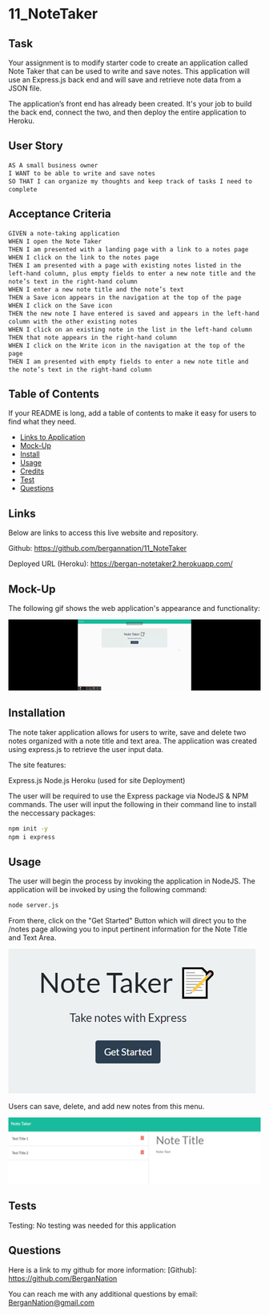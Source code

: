 # 11_NoteTaker

## Task

Your assignment is to modify starter code to create an application called Note Taker that can be used to write and save notes. This application will use an Express.js back end and will save and retrieve note data from a JSON file.

The application’s front end has already been created. It's your job to build the back end, connect the two, and then deploy the entire application to Heroku.

## User Story

```
AS A small business owner
I WANT to be able to write and save notes
SO THAT I can organize my thoughts and keep track of tasks I need to complete
```

## Acceptance Criteria

```
GIVEN a note-taking application
WHEN I open the Note Taker
THEN I am presented with a landing page with a link to a notes page
WHEN I click on the link to the notes page
THEN I am presented with a page with existing notes listed in the left-hand column, plus empty fields to enter a new note title and the note’s text in the right-hand column
WHEN I enter a new note title and the note’s text
THEN a Save icon appears in the navigation at the top of the page
WHEN I click on the Save icon
THEN the new note I have entered is saved and appears in the left-hand column with the other existing notes
WHEN I click on an existing note in the list in the left-hand column
THEN that note appears in the right-hand column
WHEN I click on the Write icon in the navigation at the top of the page
THEN I am presented with empty fields to enter a new note title and the note’s text in the right-hand column
```

## Table of Contents

If your README is long, add a table of contents to make it easy for users to find what they need.

- [Links to Application](#Links)
- [Mock-Up](#Mock-Up)
- [Install](#installation)
- [Usage](#usage)
- [Credits](#credits)
- [Test](#test)
- [Questions](#questions)

## Links

Below are links to access this live website and repository.

Github: https://github.com/bergannation/11_NoteTaker

Deployed URL (Heroku): https://bergan-notetaker2.herokuapp.com/

## Mock-Up

The following gif shows the web application's appearance and functionality:

![.](./images/notetaker.gif)

## Installation

The note taker application allows for users to write, save and delete two notes organized with a note title and text area. The application was created using express.js to retrieve the user input data.

The site features:

Express.js
Node.js
Heroku (used for site Deployment)

The user will be required to use the Express package via NodeJS & NPM commands. The user will input the following in their command line to install the neccessary packages:

```bash
npm init -y
npm i express
```

## Usage

The user will begin the process by invoking the application in NodeJS. The application will be invoked by using the following command:

```bash
node server.js
```

From there, click on the "Get Started" Button which will direct you to the /notes page allowing you to input pertinent information for the Note Title and Text Area.

![alt text](images/capture1.png)

Users can save, delete, and add new notes from this menu.

![alt text](images/capture2.png)

## Tests

Testing: No testing was needed for this application

## Questions

Here is a link to my github for more information: [Github]: https://github.com/BerganNation

You can reach me with any additional questions by email: BerganNation@gmail.com
